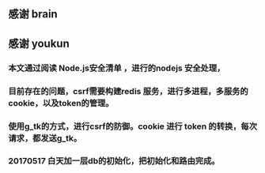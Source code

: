 ## 感谢 brain
## 感谢 youkun

### 本文通过阅读 Node.js安全清单 ，进行的nodejs 安全处理，
### 目前存在的问题，csrf需要构建redis 服务，进行多进程，多服务的cookie，以及token的管理。
### 使用g_tk的方式，进行csrf的防御。cookie 进行 token 的转换，每次请求，都发送g_tk。


### 20170517  白天加一层db的初始化，把初始化和路由完成。 